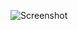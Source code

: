 ![Screenshot](https://raw.githubusercontent.com/Cryakl/Ultimate-RAT-Collection/refs/heads/main/NjRat/Ziku/NJRat_0.7d_Ziku/Screenshot.png)
